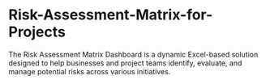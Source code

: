 # Risk-Assessment-Matrix-for-Projects
The Risk Assessment Matrix Dashboard is a dynamic Excel-based solution designed to help businesses and project teams identify, evaluate, and manage potential risks across various initiatives.
